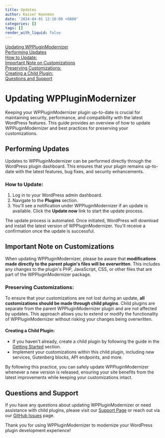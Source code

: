```yaml
---
title: Updates
author: Kaiser Keenmon
date: '2024-04-01 12:10:00 +0800'
categories: []
tags: []
render_with_liquid: false
---
```


[Updating WPPluginModernizer](#updating-wppluginmodernizer)  
[Performing Updates](#performing-updates)  
[How to Update:](#how-to-update)  
[Important Note on Customizations](#important-note-on-customizations)  
[Preserving Customizations:](#preserving-customizations)  
[Creating a Child Plugin:](#creating-a-child-plugin)  
[Questions and Support](#questions-and-support)  
  
# Updating WPPluginModernizer

Keeping your WPPluginModernizer plugin up-to-date is crucial for maintaining security, performance, and compatibility with the latest WordPress features. This guide provides an overview of how to update WPPluginModernizer and best practices for preserving your customizations.

## Performing Updates

Updates to WPPluginModernizer can be performed directly through the WordPress plugin dashboard. This ensures that your plugin remains up-to-date with the latest features, bug fixes, and security enhancements.

### How to Update:

1. Log in to your WordPress admin dashboard.
2. Navigate to the **Plugins** section.
3. You'll see a notification under WPPluginModernizer if an update is available. Click the **Update now** link to start the update process.

The update process is automated. Once initiated, WordPress will download and install the latest version of WPPluginModernizer. You'll receive a confirmation once the update is successful.

## Important Note on Customizations

When updating WPPluginModernizer, please be aware that **modifications made directly to the parent plugin's files will be overwritten**. This includes any changes to the plugin's PHP, JavaScript, CSS, or other files that are part of the WPPluginModernizer package.

### Preserving Customizations:

To ensure that your customizations are not lost during an update, **all customizations should be made through child plugins**. Child plugins are separate from the parent WPPluginModernizer plugin and are not affected by updates. This approach allows you to extend or modify the functionality of WPPluginModernizer without risking your changes being overwritten.

#### Creating a Child Plugin:

- If you haven't already, create a child plugin by following the guide in the [Getting Started](/posts/getting-started/) section.
- Implement your customizations within this child plugin, including new services, Gutenberg blocks, API endpoints, and more.

By following this practice, you can safely update WPPluginModernizer whenever a new version is released, ensuring your site benefits from the latest improvements while keeping your customizations intact.

## Questions and Support

If you have any questions about updating WPPluginModernizer or need assistance with child plugins, please visit our [Support Page](/support) or reach out via our [GitHub Issues](https://github.com/your-repository-url/issues) page.

Thank you for using WPPluginModernizer to modernize your WordPress plugin development experience!

